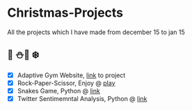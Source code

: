 # Christmas-Projects 
All the projects which I have made from december 15 to jan 15
## :christmas_tree: :snowman::santa: :snowflake:

- [x] Adaptive Gym Website, [link](https://github.com/Ujjval-Patel/30-Days/tree/master/Web/Adaptive_Website) to project
- [x] Rock-Paper-Scissor, Enjoy @ [play](https://codepen.io/Ujjval/pen/YdpQoj)
- [x] Snakes Game, Python @ [link](https://github.com/Ujjval-Patel/Christmas-Projects/tree/master/Python-Snakes-Game)
- [x] Twitter Sentimemntal Analysis, Python @ [link](https://github.com/Ujjval-Patel/Christmas-Projects/tree/master/Twitter-Sentimental-Analysis)
